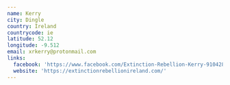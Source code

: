 ```yaml
---
name: Kerry
city: Dingle
country: Ireland
countrycode: ie
latitude: 52.12
longitude: -9.512
email: xrkerry@protonmail.com
links:
  facebook: 'https://www.facebook.com/Extinction-Rebellion-Kerry-910428159299416/'
  website: 'https://extinctionrebellionireland.com/'
---
```


